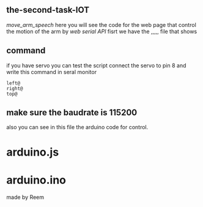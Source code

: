 ## the-second-task-IOT
*move_arm_speech*
here you will see the code for the web page that control the motion of the arm by *web serial API*
fisrt we have the ,,,,, file that  shows 

## command
if you have servo you can test the script connect the servo to pin 8 and write this command in seral monitor

```
left@
right@
top@
```
make sure the baudrate is 115200
-----
also you can see in this file the arduino code for control. 

# arduino.js


# arduino.ino


made by Reem 
